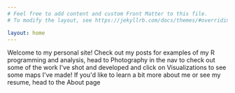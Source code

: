 ```yaml
---
# Feel free to add content and custom Front Matter to this file.
# To modify the layout, see https://jekyllrb.com/docs/themes/#overriding-theme-defaults

layout: home
---
```

Welcome to my personal site! Check out my posts for examples of my R programming and analysis, head to Photography in the nav to check out some of the work I've shot and developed and click on Visualizations to see some maps I've made! If you'd like to learn a bit more about me or see my resume, head to the About page